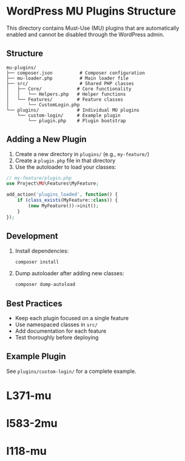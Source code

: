 # WordPress MU Plugins Structure

This directory contains Must-Use (MU) plugins that are automatically enabled and cannot be disabled through the WordPress admin.

## Structure

```
mu-plugins/
├── composer.json          # Composer configuration
├── mu-loader.php          # Main loader file
├── src/                   # Shared PHP classes
│   ├── Core/             # Core functionality
│   │   └── Helpers.php   # Helper functions
│   └── Features/         # Feature classes
│       └── CustomLogin.php
└── plugins/              # Individual MU plugins
    └── custom-login/     # Example plugin
        └── plugin.php    # Plugin bootstrap
```

## Adding a New Plugin

1. Create a new directory in `plugins/` (e.g., `my-feature/`)
2. Create a `plugin.php` file in that directory
3. Use the autoloader to load your classes:

```php
// my-feature/plugin.php
use Project\MU\Features\MyFeature;

add_action('plugins_loaded', function() {
    if (class_exists(MyFeature::class)) {
        (new MyFeature())->init();
    }
});
```

## Development

1. Install dependencies:
   ```bash
   composer install
   ```

2. Dump autoloader after adding new classes:
   ```bash
   composer dump-autoload
   ```

## Best Practices

- Keep each plugin focused on a single feature
- Use namespaced classes in `src/`
- Add documentation for each feature
- Test thoroughly before deploying

## Example Plugin

See `plugins/custom-login/` for a complete example.
# L371-mu
# l583-2mu
# l118-mu
